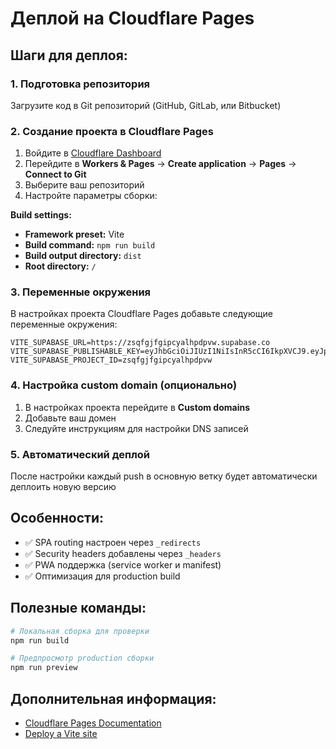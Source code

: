 # Деплой на Cloudflare Pages

## Шаги для деплоя:

### 1. Подготовка репозитория
Загрузите код в Git репозиторий (GitHub, GitLab, или Bitbucket)

### 2. Создание проекта в Cloudflare Pages
1. Войдите в [Cloudflare Dashboard](https://dash.cloudflare.com/)
2. Перейдите в **Workers & Pages** → **Create application** → **Pages** → **Connect to Git**
3. Выберите ваш репозиторий
4. Настройте параметры сборки:

**Build settings:**
- **Framework preset:** Vite
- **Build command:** `npm run build`
- **Build output directory:** `dist`
- **Root directory:** `/`

### 3. Переменные окружения
В настройках проекта Cloudflare Pages добавьте следующие переменные окружения:

```
VITE_SUPABASE_URL=https://zsqfgjfgipcyalhpdpvw.supabase.co
VITE_SUPABASE_PUBLISHABLE_KEY=eyJhbGciOiJIUzI1NiIsInR5cCI6IkpXVCJ9.eyJpc3MiOiJzdXBhYmFzZSIsInJlZiI6InpzcWZnamZnaXBjeWFsaHBkcHZ3Iiwicm9sZSI6ImFub24iLCJpYXQiOjE3NTk4OTQ3MDgsImV4cCI6MjA3NTQ3MDcwOH0.emHzLDSKH3_GoYsNL54AczyZC2u7qUEhLc9s_HbQoCM
VITE_SUPABASE_PROJECT_ID=zsqfgjfgipcyalhpdpvw
```

### 4. Настройка custom domain (опционально)
1. В настройках проекта перейдите в **Custom domains**
2. Добавьте ваш домен
3. Следуйте инструкциям для настройки DNS записей

### 5. Автоматический деплой
После настройки каждый push в основную ветку будет автоматически деплоить новую версию

## Особенности:
- ✅ SPA routing настроен через `_redirects`
- ✅ Security headers добавлены через `_headers`
- ✅ PWA поддержка (service worker и manifest)
- ✅ Оптимизация для production build

## Полезные команды:
```bash
# Локальная сборка для проверки
npm run build

# Предпросмотр production сборки
npm run preview
```

## Дополнительная информация:
- [Cloudflare Pages Documentation](https://developers.cloudflare.com/pages/)
- [Deploy a Vite site](https://developers.cloudflare.com/pages/framework-guides/deploy-a-vite-site/)
